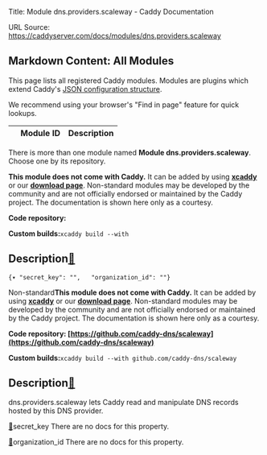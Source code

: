 Title: Module dns.providers.scaleway - Caddy Documentation

URL Source: https://caddyserver.com/docs/modules/dns.providers.scaleway

Markdown Content:
All Modules
-----------

This page lists all registered Caddy modules. Modules are plugins which extend Caddy's [JSON configuration structure](https://caddyserver.com/docs/json/).

We recommend using your browser's "Find in page" feature for quick lookups.

|  | Module ID | Description |
| --- | --- | --- |

There is more than one module named **Module dns.providers.scaleway**. Choose one by its repository.

**This module does not come with Caddy.** It can be added by using **[xcaddy](https://caddyserver.com/docs/build#xcaddy)** or our **[download page](https://caddyserver.com/download)**. Non-standard modules may be developed by the community and are not officially endorsed or maintained by the Caddy project. The documentation is shown here only as a courtesy.

**Code repository:**

**Custom builds:**`xcaddy build --with`

Description[🔗](https://caddyserver.com/docs/modules/dns.providers.scaleway#docs "Direct link")
-----------------------------------------------------------------------------------------------

`{▾	"secret_key": "",	"organization_id": ""}`

Non-standard**This module does not come with Caddy.** It can be added by using **[xcaddy](https://caddyserver.com/docs/build#xcaddy)** or our **[download page](https://caddyserver.com/download)**. Non-standard modules may be developed by the community and are not officially endorsed or maintained by the Caddy project. The documentation is shown here only as a courtesy.

**Code repository: [https://github.com/caddy-dns/scaleway](https://github.com/caddy-dns/scaleway)**

**Custom builds:**`xcaddy build --with github.com/caddy-dns/scaleway`

Description[🔗](https://caddyserver.com/docs/modules/dns.providers.scaleway#docs "Direct link")
-----------------------------------------------------------------------------------------------

dns.providers.scaleway lets Caddy read and manipulate DNS records hosted by this DNS provider.

[🔗](https://caddyserver.com/docs/modules/dns.providers.scaleway#secret_key)secret_key
There are no docs for this property.

[🔗](https://caddyserver.com/docs/modules/dns.providers.scaleway#organization_id)organization_id
There are no docs for this property.
